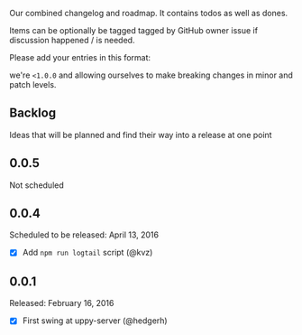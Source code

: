 Our combined changelog and roadmap. It contains todos as well as dones.

Items can be optionally be tagged tagged by GitHub owner issue if discussion
happened / is needed.

Please add your entries in this format:

we're `<1.0.0` and allowing ourselves to make breaking changes in minor
and patch levels.

## Backlog

Ideas that will be planned and find their way into a release at one point

## 0.0.5

<a name="next"></a> Not scheduled

## 0.0.4

Scheduled to be released: April 13, 2016

- [x] Add `npm run logtail` script (@kvz)

## 0.0.1

Released: February 16, 2016

- [x] First swing at uppy-server (@hedgerh)
